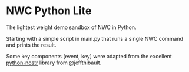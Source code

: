 # NWC Python Lite

The lightest weight demo sandbox of NWC in Python.

Starting with a simple script in main.py that runs a single NWC command and prints the result.

Some key components (event, key) were adapted from the excellent [python-nostr](https://github.com/jeffthibault/python-nostr/tree/main) library from @jeffthibault.
